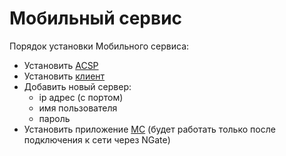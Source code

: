 # Мобильный сервис
Порядок установки Мобильного сервиса:
- Установить [ACSP](http://ng-repo.cryptopro.ru/ng-client-installer/offline/android/acsp/ACSP.apk)
- Установить [клиент](http://ng-repo.cryptopro.ru/ng-client-installer/offline/android/_latest/ACSPVPN.apk)
- Добавить новый сервер:
  - ip адрес (с портом)
  - имя пользователя
  - пароль
- Установить приложение [МС](http://192.168.0.5:8080/msms.apk) (будет работать только после подключения к сети через NGate)
